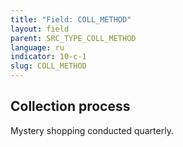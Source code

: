 ```yaml
---
title: "Field: COLL_METHOD"
layout: field
parent: SRC_TYPE_COLL_METHOD
language: ru
indicator: 10-c-1
slug: COLL_METHOD
---
```

## Collection process

Mystery shopping conducted quarterly.